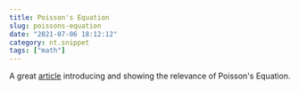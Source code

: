 ```yaml
---
title: Poisson's Equation
slug: poissons-equation
date: "2021-07-06 18:12:12"
category: nt.snippet
tags: ["math"]
---
```


A great [article](https://mattferraro.dev/posts/poissons-equation) introducing
and showing the relevance of Poisson's Equation.
